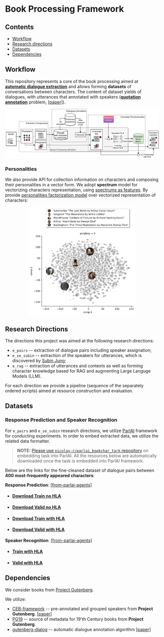 # Book Processing Framework

## Contents
* [Workflow](#workflow)
* [Research directions](#research-directions)
* [Datasets](#datasets)
* [Dependencies](#dependencies)

## Workflow

This repository represents a core of the book processing aimed 
at [**automatic dialogue extraction**](https://arxiv.org/abs/2004.12752)
and allows forming **datasets** of conversations between characters.
The content of dataset yields of dialogues, with utterances that 
annotated with speakers 
([**quotation annotation**](https://github.com/dbamman/litbank?tab=readme-ov-file#quotation-annotations) problem,
[[paper]](https://arxiv.org/pdf/2004.13980.pdf)).

<p align="center">
    <img src="pics/pipeline_architecture.png" width="1000"/>
</p>

### Personalities
We also provide API for collection information on characters and composing their personalities in a vector form.
We adopt **spectrum** model for 
vectorizing characters representation, using 
[spectrums as features](https://github.com/tacookson/data/tree/master/fictional-character-personalities).
By provide [personalities factorization model](https://github.com/newpro/aloha-chatbot) 
over vectorized representation of characters:

<p align="center">
    <img src="pics/characters_embedding_visualization_tsne.png" width="350"/>
</p>

## Research Directions
The directions this project was aimed at the following research directions:
* `e_pairs` -- extraction of dialogue pairs including speaker assignation;
* `e_se_subin`  -- extraction of the speakers for utterances, which is discovered by [Subin Jung](https://github.com/SubinJung-CS);
* `e_rag` -- extraction of utterances and contexts as well as forming character knowledge based for RAG and augmenting Large Languge Models (LLM).

For each direction we provide a pipeline (sequence of the separately ordered scripts) aimed at resource construction and evaluation.

## Datasets

### Response Prediction and Speaker Recognition

For `e_pairs` and `e_se_subin` research directions, 
we utilize 
[ParlAI](https://github.com/facebookresearch/ParlAI) 
framework for conducting experiments.
In order to embed extracted data, we utilize the related data formatter. 

> **NOTE:** [Please use `nicolay-r/parlai_bookchar_tark` repository](https://github.com/nicolay-r/parlai_bookchar_task) on embedding task into ParlAI. 
> All the resources below are automatically downloaded once the task is embedded into ParlAI framework. 

Below are the links for the fine-cleaned dataset of dialogue pairs between **400 most-frequently appeared characters**:

**Response Prediction**: [[from-parlai-agents]](https://github.com/nicolay-r/parlai_bookchar_task/blob/master/build.py)
* #### [Download Train no HLA](https://www.dropbox.com/scl/fi/cmflno09yyvw70mpf4fli/dataset_parlai_train_original.txt.zip?rlkey=477zsekm5j0a4dpco0w9479uo&dl=1)
* #### [Download Valid no HLA](https://www.dropbox.com/scl/fi/508zfhxewvweqtn4k7hfg/dataset_parlai_valid_original.txt.zip?rlkey=3a0syeturb84lxtmizq1o5bsx&dl=1)
* #### [Download Train with HLA](https://www.dropbox.com/scl/fi/ax62dvkik12alxj604ute/dataset_parlai_train_spectrum.txt.zip?rlkey=xuvmvze6fnak413gst54qd4qz&dl=1)
* #### [Download Valid with HLA](https://www.dropbox.com/scl/fi/lr96to0rzc6wpo84isscb/dataset_parlai_valid_spectrum.txt.zip?rlkey=5wrgtrtuulf3baxr724bcycdu&dl=1)

**Speaker Recognition**: [[from-parlai-agents]](https://github.com/nicolay-r/parlai_bookchar_task/blob/speaker-recognition-task/build.py)
* #### [Train with HLA](https://www.dropbox.com/scl/fi/r241a1ma2douus965h7lf/dataset_parlai_train_hla.txt.zip?rlkey=dwcnm0yxn2boujomd53nx0595&dl=1)
* #### [Valid with HLA](https://www.dropbox.com/scl/fi/arzub1tmegklkf93dthpr/dataset_parlai_valid_hla.txt.zip?rlkey=lpa8vcs48f3bxegk3gtw22h2i&dl=1)

## Dependencies 

We consider books from [Project Gutenberg](https://www.gutenberg.org/).

We utilize:
* [CEB-framework](https://github.com/naoya-i/charembench) -- pre-annotated and grouped speakers from **Project Gutenberg**. [[paper]]()
* [PG19](https://github.com/google-deepmind/pg19) -- source of metadata for 19'th Century books from **Project Gutenberg**.
* [gutenberg-dialog](https://github.com/ricsinaruto/gutenberg-dialog) -- automatic dialogue annotation algorithm [[paper]]()
